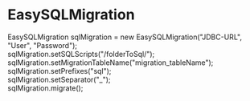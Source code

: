 # EasySQLMigration

EasySQLMigration sqlMigration = new EasySQLMigration("JDBC-URL", "User", "Password");  
sqlMigration.setSQLScripts("/folderToSql/");  
sqlMigration.setMigrationTableName("migration_tableName");  
sqlMigration.setPrefixes("sql");  
sqlMigration.setSeparator("_");  
sqlMigration.migrate();  

